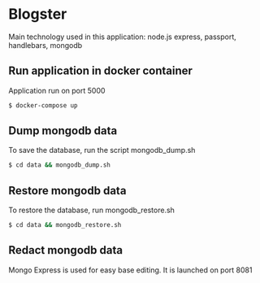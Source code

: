 # Blogster
Main technology used in this application: node.js express, passport, handlebars, mongodb

## Run application in docker container
Application run on port 5000
```sh
$ docker-compose up
```
## Dump mongodb data
To save the database, run the script mongodb_dump.sh
```sh
$ cd data && mongodb_dump.sh
```
## Restore mongodb data
To restore the database, run mongodb_restore.sh
```sh
$ cd data && mongodb_restore.sh
```
## Redact mongodb data
Mongo Express is used for easy base editing. It is launched on port 8081



